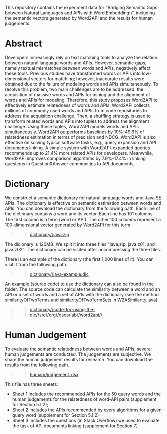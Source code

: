 This repository contains the experiment data for "Bridging Semantic Gaps between Natural Languages and APIs with Word Embeddingn", including the semantic vectors generated by Word2API and the results for human judgements.

# Abstract

Developers increasingly rely on text matching tools to analyze the relation between natural language words and APIs.
However, semantic gaps, namely textual mismatches between words and APIs, negatively affect these tools. Previous studies have
transformed words or APIs into low-dimensional vectors for matching; however, inaccurate results were obtained due to the failure of
modeling words and APIs simultaneously. To resolve this problem, two main challenges are to be addressed: the acquisition of massive
words and APIs for mining and the alignment of words and APIs for modeling. Therefore, this study proposes Word2API to effectively
estimate relatedness of words and APIs. Word2API collects millions of commonly used words and APIs from code repositories to
address the acquisition challenge. Then, a shuffling strategy is used to transform related words and APIs into tuples to address the
alignment challenge. Using these tuples, Word2API models words and APIs simultaneously. Word2API outperforms baselines by
10%-49.6% of relatedness estimation in terms of precision and NDCG. Word2API is also effective on solving typical software tasks,
e.g., query expansion and API documents linking. A simple system with Word2API-expanded queries recommends up to 21.4% more
related APIs for developers. Meanwhile, Word2API improves comparison algorithms by 7.9%-17.4% in linking questions in
Question&Answer communities to API documents.

# Dictionary
We construct a semantic dictionary for natural language words and Java SE APIs. The dictionary is effective on semantic estimation between words and APIs. You can download the dictionary from the following path. Each line of the dictionary contains a word and its vector. Each line has 101 columns. The first column is a term (word or API). The other 100 columns represent a 100-dimensional vector generated by Word2API for this term.

>> [dictionary//java.zip](https://github.com/softw-lab/word2api/tree/master/dictionary/)

The dicionary is 120MB. We split it into three files "java.zip, java.z01, and java.z02". The dictionary can be visited after uncompressing the three files.

There is an example of the dictionary (the first 1,000 lines of it). You can visit it from the following path.

>> [dictionary//java-example.dic](https://github.com/softw-lab/word2api/tree/master/dictionary/)

An example (source code) to use the dictionary can also be found in the folder. The source code can calculate the similarity between a word and an API or a set of words and a set of APIs with the dictionary (see the method similarityOfTwoTerms and similarityOfTwoTermSets in W2ASimilarity.java). 

>> [dictionary//code-for-using-the-dic//src//org//oscarlab//word2api//](https://github.com/softw-lab/word2api/tree/master/dictionary/code-for-using-the-dic/src/org/oscarlab/word2api)


# Human Judgement
To evaluate the semantic relatedness between words and APIs, several human judgements are conducted. The judgements are subjective. We share the human judgement results for research. You can download the results from the following path.

>> [human//judgement.xlsx](https://github.com/softw-lab/word2api/tree/master/human/)

This file has three sheets:
- Sheet 1 includes the recommended APIs for the 50 query words and the human judgements for the relatedness of word-API pairs (supplement for Section 5.1.2);
- Sheet 2 includes the APIs recommended by every algorithms for a given query word (supplement for Section 5.1.2)
- Sheet 3 includes the questions (in Stack Overflow) we used to evaluate the task of API documents linking (supplement for Section 7)


